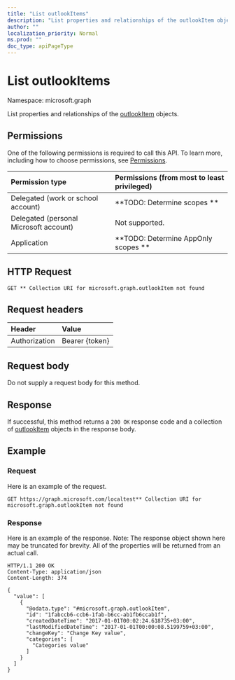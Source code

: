 ```yaml
---
title: "List outlookItems"
description: "List properties and relationships of the outlookItem objects."
author: ""
localization_priority: Normal
ms.prod: ""
doc_type: apiPageType
---
```


# List outlookItems

Namespace: microsoft.graph

List properties and relationships of the [outlookItem](../resources/outlookitem.md) objects.

## Permissions
One of the following permissions is required to call this API. To learn more, including how to choose permissions, see [Permissions](/concepts/permissions-reference.md).

|Permission type|Permissions (from most to least privileged)|
|:---|:---|
|Delegated (work or school account)|**TODO: Determine scopes **|
|Delegated (personal Microsoft account)|Not supported.|
|Application|**TODO: Determine AppOnly scopes **|

## HTTP Request
<!-- {
  "blockType": "ignored"
}
-->
``` http
GET ** Collection URI for microsoft.graph.outlookItem not found
```

## Request headers
|Header|Value|
|:---|:---|
|Authorization|Bearer {token}|

## Request body
Do not supply a request body for this method.

## Response
If successful, this method returns a `200 OK` response code and a collection of [outlookItem](../resources/outlookitem.md) objects in the response body.

## Example

### Request
Here is an example of the request.
<!-- {
  "blockType": "request",
  "name": "get_outlookitem"
}
-->
``` http
GET https://graph.microsoft.com/localtest** Collection URI for microsoft.graph.outlookItem not found
```

### Response
Here is an example of the response. Note: The response object shown here may be truncated for brevity. All of the properties will be returned from an actual call.
<!-- {
  "blockType": "response",
  "truncated": true,
  "@odata.type": "collection(microsoft.graph.outlookitem)"
}
-->
``` http
HTTP/1.1 200 OK
Content-Type: application/json
Content-Length: 374

{
  "value": [
    {
      "@odata.type": "#microsoft.graph.outlookItem",
      "id": "1fabccb6-ccb6-1fab-b6cc-ab1fb6ccab1f",
      "createdDateTime": "2017-01-01T00:02:24.618735+03:00",
      "lastModifiedDateTime": "2017-01-01T00:00:08.5199759+03:00",
      "changeKey": "Change Key value",
      "categories": [
        "Categories value"
      ]
    }
  ]
}
```

